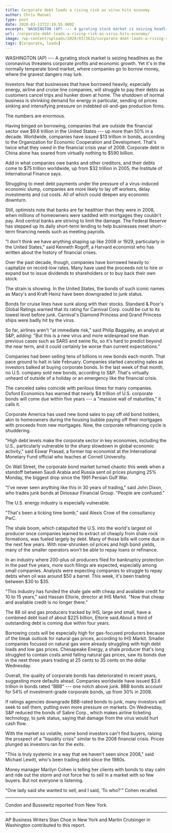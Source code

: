 ```yaml
---
title: Corporate debt loads a rising risk as virus hits economy
author: Chris Manoel
type: post
date: 2020-03-11T22:19:55.000Z
excerpt: 'WASHINGTON (AP) --- A gyrating stock market is seizing headlines as the coronavirus threatens corporate profits and economic growth. Yet it''s in the normally temperate bond market, where companies go to borrow money, where the gravest dangers may lurk.Investors fear that businesses that have borrowed heavily, especially energy, airline and cruise line companies, will struggle&hellip;'
url: /corporate-debt-loads-a-rising-risk-as-virus-hits-economy/
image: /wp-content/uploads/2020/03/3633/corporate-debt-loads-a-rising-risk-as-virus-hits-economy.jpg
tags: [Corporate, loads]
---
```


WASHINGTON (AP) --- A gyrating stock market is seizing headlines as the coronavirus threatens corporate profits and economic growth. Yet it's in the normally temperate bond market, where companies go to borrow money, where the gravest dangers may lurk.

Investors fear that businesses that have borrowed heavily, especially energy, airline and cruise line companies, will struggle to pay their debts as customers cancel trips and hunker down at home. The shutdown of normal business is shrinking demand for energy in particular, sending oil prices sinking and intensifying pressure on indebted oil-and-gas production firms.

The numbers are enormous.

Having binged on borrowing, companies that are outside the financial sector owe $9.6 trillion in the United States --- up more than 50% in a decade. Worldwide, companies have issued $13 trillion in bonds, according to the Organization for Economic Cooperation and Development. That's twice what they owed in the financial crisis year of 2008. Corporate debt in China alone has soared from virtually nothing to $590 billion.

Add in what companies owe banks and other creditors, and their debts come to $75 trillion worldwide, up from $32 trillion in 2005, the Institute of International Finance says.

Struggling to meet debt payments under the pressure of a virus-induced economic slump, companies are more likely to lay off workers, delay investments and cut costs. All of which could deepen any economic downturn.

Still, optimists note that banks are far healthier than they were in 2008, when millions of homeowners were saddled with mortgages they couldn't pay. And central banks are striving to limit the damage. The Federal Reserve has stepped up its daily short-term lending to help businesses meet short-term financing needs such as meeting payrolls.

"I don't think we have anything shaping up like 2008 or 1929, particularly in the United States," said Kenneth Rogoff, a Harvard economist who has written about the history of financial crises.

Over the past decade, though, companies have borrowed heavily to capitalize on record-low rates. Many have used the proceeds not to hire or expand but to issue dividends to shareholders or to buy back their own stock.

The strain is showing. In the United States, the bonds of such iconic names as Macy's and Kraft Heinz have been downgraded to junk status.

Bonds for cruise lines have sunk along with their stocks. Standard & Poor's Global Ratings warned that its rating for Carnival Corp. could be cut to its lowest level before junk. Carnival's Diamond Princess and Grand Princess ships were badly hit by the virus.

So far, airlines aren't "at immediate risk," said Philip Baggaley, an analyst at S&P, adding: "But this is a new virus and more widespread one than previous cases such as SARS and swine flu, so it's hard to predict beyond the near term, and it could certainly be worse than current expectations."

Companies had been selling tens of billions in new bonds each month. That pace ground to halt in late February. Companies started canceling sales as investors balked at buying corporate bonds. In the last week of that month, no U.S. company sold new bonds, according to S&P. That's virtually unheard of outside of a holiday or an emergency like the financial crisis.

The canceled sales coincide with perilous times for many companies. Oxford Economics has warned that nearly $4 trillion of U.S. corporate bonds will come due within five years --- a "massive wall of maturities," it calls it.

Corporate America has used new bond sales to pay off old bond holders, akin to homeowners during the housing bubble paying off their mortgages with proceeds from new mortgages. Now, the corporate refinancing cycle is shuddering.

"High debt levels make the corporate sector in key economies, including the U.S., particularly vulnerable to the sharp slowdown in global economic activity," said Eswar Prasad, a former top economist at the International Monetary Fund official who teaches at Cornell University.

On Wall Street, the corporate bond market turned chaotic this week when a standoff between Saudi Arabia and Russia sent oil prices plunging 25% Monday, the biggest drop since the 1991 Persian Gulf War.

"I've never seen anything like this in 30 years of trading," said John Dixon, who trades junk bonds at Dinosaur Financial Group. "People are confused."

The U.S. energy industry is especially vulnerable.

"That's been a ticking time bomb," said Alexis Crow of the consultancy PwC.

The shale boom, which catapulted the U.S. into the world's largest oil producer once companies learned to extract oil cheaply from shale rock formations, was fueled largely by debt. Many of those bills will come due in the next few years. With now-shrunken oil prices and high bond yields, many of the smaller operators won't be able to repay loans or refinance.

In an industry where 200-plus oil producers filed for bankruptcy protection in the past five years, more such filings are expected, especially among small companies. Analysts were expecting companies to struggle to repay debts when oil was around $50 a barrel. This week, it's been trading between $30 to $35.

"This industry has funded the shale gale with cheap and available credit for 10 to 15 years," said Hassan Eltorie, director at IHS Markit. "Now that cheap and available credit is no longer there."

The 88 oil and gas producers tracked by IHS, large and small, have a combined debt load of about $225 billion, Eltorie said.About a third of outstanding debt is coming due within four years.

Borrowing costs will be especially high for gas-focused producers because of the bleak outlook for natural gas prices, according to IHS Markit. Smaller companies focused on natural gas were already struggling with high debt loads and low gas prices. Chesapeake Energy, a shale producer that's long struggled to contain costs amid falling natural gas prices, saw its bonds due in the next three years trading at 25 cents to 35 cents on the dollar Wednesday.

Overall, the quality of corporate bonds has deteriorated in recent years, suggesting more defaults ahead. Companies worldwide have issued $3.6 trillion in bonds rated "BBB" --- one notch above junk. BBB bonds account for 54% of investment-grade corporate bonds, up from 30% in 2008.

If ratings agencies downgrade BBB-rated bonds to junk, many investors will seek to sell them, putting even more pressure on markets. On Wednesday, S&P reduced the bonds of Sabre Corp., which makes airline ticketing technology, to junk status, saying that damage from the virus would hurt cash flow.

With the market so volatile, some bond investors can't find buyers, raising the prospect of a "liquidity crisis" similar to the 2008 financial crisis. Prices plunged as investors ran for the exits.

"This is truly systemic in a way that we haven't seen since 2008," said Michael Lewitt, who's been trading debt since the 1980s.

Money manager Marilyn Cohen is telling her clients with bonds to stay calm and ride out the storm and not force her to sell in a market with so few buyers. But not everyone is listening.

"One lady said she wanted to sell, and I said, ‘To who?'" Cohen recalled.

* * *

Condon and Bussewitz reported from New York.

* * *

AP Business Writers Stan Choe in New York and Martin Crutsinger in Washington contributed to this report.
